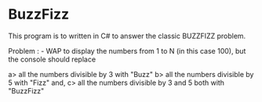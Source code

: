 # BuzzFizz

This program is to written in C# to answer the classic BUZZFIZZ problem.

Problem : - 
WAP to display the numbers from 1 to N (in this case 100), but the console should replace 

 a>     all the numbers divisible by 3  with "Buzz"
 b>     all the numbers divisible by 5  with "Fizz"
 and,
 c>     all the numbers divisible by 3 and 5 both with "BuzzFizz"
